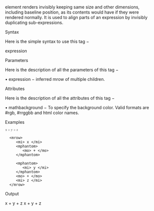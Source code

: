 <mphantom> element renders invisibly keeping same size and other dimensions, including baseline position, as its contents would have if they were rendered normally. It is used to align parts of an expression by invisibly duplicating sub-expressions.

Syntax

Here is the simple syntax to use this tag −

<mphantom> expression </mphantom>

Parameters

Here is the description of all the parameters of this tag −

  • expression − inferred mrow of multiple children.

Attributes

Here is the description of all the attributes of this tag −

  • mathbackground − To specify the background color. Valid formats are #rgb, #rrggbb and html color names.

Examples

<math xmlns = "http://www.w3.org/1998/Math/MathML">
   <mfrac>
      <mrow>
         <mi> x </mi>
         <mo> + </mo>
         <mi> y </mi>
         <mo> + </mo>
         <mi> z </mi>
      </mrow>
      
      <mrow>
         <mi> x </mi>
         <mphantom>
            <mo> + </mo>
         </mphantom>
         
         <mphantom>
            <mi> y </mi>
         </mphantom>
         <mo> + </mo>
         <mi> z </mi>
      </mrow>
   </mfrac>
</math>

Output

x + y + z x + y + z
